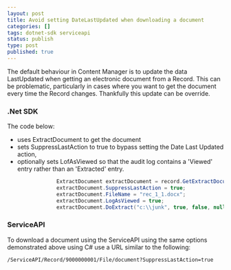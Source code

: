 ```yaml
---
layout: post
title: Avoid setting DateLastUpdated when downloading a document
categories: []
tags: dotnet-sdk serviceapi
status: publish
type: post
published: true
---
```


The default behaviour in Content Manager is to update the data LastUpdated when getting an electronic document from a Record.  This can be problematic, particularly in cases where you want to get the document every time the Record changes.  Thankfully this update can be override.

### .Net SDK

The code below:

- uses ExtractDocument to get the document
- sets SuppressLastAction to true to bypass setting the Date Last Updated action,
- optionally sets LofAsViewed so that the audit log contains a 'Viewed' entry rather than an 'Extracted' entry.

```CS
				ExtractDocument extractDocument = record.GetExtractDocument();
				extractDocument.SuppressLastAction = true;
				extractDocument.FileName = "rec_1_1.docx";
				extractDocument.LogAsViewed = true;
				extractDocument.DoExtract("c:\\junk", true, false, null);
```

### ServiceAPI

To download a document using the ServiceAPI using the same options demonstrated above using C# use a URL similar to the following:

```
/ServiceAPI/Record/9000000001/File/document?SuppressLastAction=true
```
